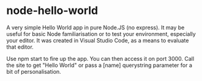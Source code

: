 # node-hello-world
A very simple Hello World app in pure Node.JS (no express). It may be useful for basic Node familiarisation or to test your environment, especially your editor. It was created in Visual Studio Code, as a means to evaluate that editor.

Use npm start to fire up the app. You can then access it on port 3000. Call the site to get "Hello World" or pass a [name] querystring parameter for a bit of personalisation.


